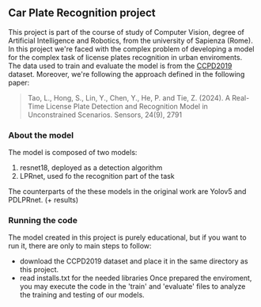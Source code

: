 ## Car Plate Recognition project

This project is part of the course of study of Computer Vision, degree of Artificial Intelligence and Robotics, from the university of Sapienza (Rome). 
In this project we're faced with the complex problem of developing a model for the complex task of license plates recognition in urban enviroments.\
The data used to train and evaluate the model is from the [CCPD2019](https://github.com/detectRecog/CCPD) dataset. Moreover, we're following the approach
defined in the following paper:
> Tao, L., Hong, S., Lin, Y., Chen, Y., He, P. and Tie, Z. (2024). A Real-Time License Plate Detection and Recognition Model in Unconstrained Scenarios. Sensors, 24(9), 2791

### About the model

The model is composed of two models: 
1. resnet18, deployed as a detection algorithm
2. LPRnet, used fo the recognition part of the task

The counterparts of the these models in the original work are Yolov5 and PDLPRnet. (+ results)

### Running the code

The model created in this project is purely educational, but if you want to run it, there are only to main steps to follow:
- download the CCPD2019 dataset and place it in the same directory as this project.
- read installs.txt for the needed libraries
Once prepared the enviroment, you may execute the code in the 'train' and 'evaluate' files to analyze the training and testing of our models.
